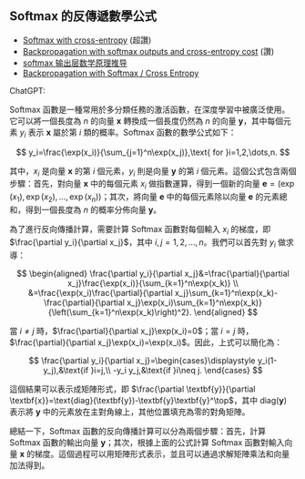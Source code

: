 ## Softmax 的反傳遞數學公式

* [Softmax with cross-entropy](https://mattpetersen.github.io/softmax-with-cross-entropy) (超讚)
* [Backpropagation with softmax outputs and cross-entropy cost](https://sootlasten.github.io/2016/softmax-backprop-derivation/) (讚)
* [softmax 输出层数学原理推导](https://segmentfault.com/a/1190000024457412)
* [Backpropagation with Softmax / Cross Entropy](https://stats.stackexchange.com/questions/235528/backpropagation-with-softmax-cross-entropy)


ChatGPT:

Softmax 函數是一種常用於多分類任務的激活函數，在深度學習中被廣泛使用。它可以將一個長度為 $n$ 的向量 $\textbf{x}$ 轉換成一個長度仍然為 $n$ 的向量 $\textbf{y}$，其中每個元素 $y_i$ 表示 $\textbf{x}$ 屬於第 $i$ 類的概率。Softmax 函數的數學公式如下：

$$
y_i=\frac{\exp(x_i)}{\sum_{j=1}^n\exp(x_j)},\text{ for }i=1,2,\dots,n.
$$

其中，$x_i$ 是向量 $\textbf{x}$ 的第 $i$ 個元素，$y_i$ 則是向量 $\textbf{y}$ 的第 $i$ 個元素。這個公式包含兩個步驟：首先，對向量 $\textbf{x}$ 中的每個元素 $x_i$ 做指數運算，得到一個新的向量 $\textbf{e}=\big(\exp(x_1),\exp(x_2),\dots,\exp(x_n)\big)$；其次，將向量 $\textbf{e}$ 中的每個元素除以向量 $\textbf{e}$ 的元素總和，得到一個長度為 $n$ 的概率分佈向量 $\textbf{y}$。

為了進行反向傳播計算，需要計算 Softmax 函數對每個輸入 $x_i$ 的梯度，即 $\frac{\partial y_i}{\partial x_j}$，其中 $i,j=1,2,\dots,n$。我們可以首先對 $y_i$ 做求導：

$$
\begin{aligned}
\frac{\partial y_i}{\partial x_j}&=\frac{\partial}{\partial x_j}\frac{\exp(x_i)}{\sum_{k=1}^n\exp(x_k)} \\
&=\frac{\exp(x_i)\frac{\partial}{\partial x_j}\sum_{k=1}^n\exp(x_k)-\frac{\partial}{\partial x_j}\exp(x_i)\sum_{k=1}^n\exp(x_k)}{\left(\sum_{k=1}^n\exp(x_k)\right)^2}.
\end{aligned}
$$

當 $i\neq j$ 時，$\frac{\partial}{\partial x_j}\exp(x_i)=0$；當 $i=j$ 時，$\frac{\partial}{\partial x_j}\exp(x_i)=\exp(x_i)$。因此，上式可以簡化為：

$$
\frac{\partial y_i}{\partial x_j}=\begin{cases}\displaystyle
y_i(1-y_j),&\text{if }i=j,\\
-y_i y_j,&\text{if }i\neq j.
\end{cases}
$$

這個結果可以表示成矩陣形式，即 $\frac{\partial \textbf{y}}{\partial \textbf{x}}=\text{diag}(\textbf{y})-\textbf{y}\textbf{y}^\top$，其中 $\text{diag}(\textbf{y})$ 表示將 $\textbf{y}$ 中的元素放在主對角線上，其他位置填充為零的對角矩陣。

總結一下，Softmax 函數的反向傳播計算可以分為兩個步驟：首先，計算 Softmax 函數的輸出向量 $\textbf{y}$；其次，根據上面的公式計算 Softmax 函數對輸入向量 $\textbf{x}$ 的梯度。這個過程可以用矩陣形式表示，並且可以通過求解矩陣乘法和向量加法得到。